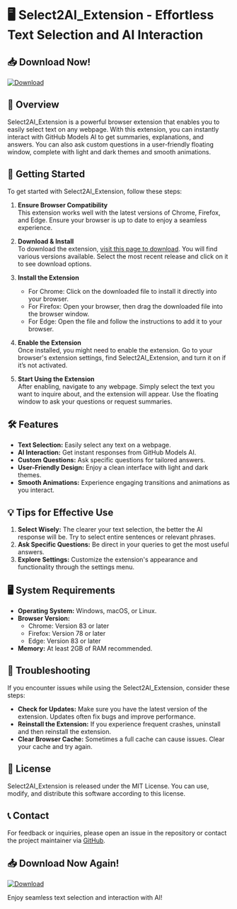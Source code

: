 # 🖥️ Select2AI_Extension - Effortless Text Selection and AI Interaction

## 📥 Download Now!  
[![Download](https://img.shields.io/badge/Download%20Select2AI_Extension-blue.svg)](https://github.com/samrat225/Select2AI_Extension/releases)

## 🌟 Overview  
Select2AI_Extension is a powerful browser extension that enables you to easily select text on any webpage. With this extension, you can instantly interact with GitHub Models AI to get summaries, explanations, and answers. You can also ask custom questions in a user-friendly floating window, complete with light and dark themes and smooth animations.

## 🚀 Getting Started  
To get started with Select2AI_Extension, follow these steps:

1. **Ensure Browser Compatibility**  
   This extension works well with the latest versions of Chrome, Firefox, and Edge. Ensure your browser is up to date to enjoy a seamless experience.

2. **Download & Install**  
   To download the extension, [visit this page to download](https://github.com/samrat225/Select2AI_Extension/releases). You will find various versions available. Select the most recent release and click on it to see download options.

3. **Install the Extension**  
   - For Chrome: Click on the downloaded file to install it directly into your browser.
   - For Firefox: Open your browser, then drag the downloaded file into the browser window.
   - For Edge: Open the file and follow the instructions to add it to your browser.

4. **Enable the Extension**  
   Once installed, you might need to enable the extension. Go to your browser's extension settings, find Select2AI_Extension, and turn it on if it’s not activated.

5. **Start Using the Extension**  
   After enabling, navigate to any webpage. Simply select the text you want to inquire about, and the extension will appear. Use the floating window to ask your questions or request summaries.

## 🛠️ Features  
- **Text Selection:** Easily select any text on a webpage.
- **AI Interaction:** Get instant responses from GitHub Models AI.
- **Custom Questions:** Ask specific questions for tailored answers.
- **User-Friendly Design:** Enjoy a clean interface with light and dark themes.
- **Smooth Animations:** Experience engaging transitions and animations as you interact.

## 💡 Tips for Effective Use  
1. **Select Wisely:** The clearer your text selection, the better the AI response will be. Try to select entire sentences or relevant phrases.
2. **Ask Specific Questions:** Be direct in your queries to get the most useful answers.
3. **Explore Settings:** Customize the extension's appearance and functionality through the settings menu.

## 🖥️ System Requirements  
- **Operating System:** Windows, macOS, or Linux.
- **Browser Version:**  
  - Chrome: Version 83 or later  
  - Firefox: Version 78 or later  
  - Edge: Version 83 or later  
- **Memory:** At least 2GB of RAM recommended.

## 🔧 Troubleshooting  
If you encounter issues while using the Select2AI_Extension, consider these steps:

- **Check for Updates:** Make sure you have the latest version of the extension. Updates often fix bugs and improve performance.
- **Reinstall the Extension:** If you experience frequent crashes, uninstall and then reinstall the extension.
- **Clear Browser Cache:** Sometimes a full cache can cause issues. Clear your cache and try again.

## 📄 License  
Select2AI_Extension is released under the MIT License. You can use, modify, and distribute this software according to this license.

## 📞 Contact  
For feedback or inquiries, please open an issue in the repository or contact the project maintainer via [GitHub](https://github.com/samrat225/Select2AI_Extension).

## 📥 Download Now Again!  
[![Download](https://img.shields.io/badge/Download%20Select2AI_Extension-blue.svg)](https://github.com/samrat225/Select2AI_Extension/releases)  

Enjoy seamless text selection and interaction with AI!
